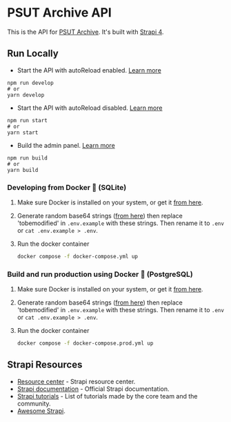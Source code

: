 # PSUT Archive API

This is the API for [PSUT Archive](https://github.com/Marje3PSUT/psutarchive). It's built with [Strapi 4](https://strapi.io/).

## Run Locally

- Start the API with autoReload enabled. [Learn more](https://docs.strapi.io/developer-docs/latest/developer-resources/cli/CLI.html#strapi-develop)

```
npm run develop
# or
yarn develop
```

- Start the API with autoReload disabled. [Learn more](https://docs.strapi.io/developer-docs/latest/developer-resources/cli/CLI.html#strapi-start)

```
npm run start
# or
yarn start
```

- Build the admin panel. [Learn more](https://docs.strapi.io/developer-docs/latest/developer-resources/cli/CLI.html#strapi-build)

```
npm run build
# or
yarn build
```

### Developing from Docker 🐋 (SQLite)

1. Make sure Docker is installed on your system, or get it [from here](https://docs.docker.com/get-docker/).

2. Generate random base64 strings ([from here](https://generate.plus/en/base64)) then replace 'tobemodified' in `.env.example` with these strings. Then rename it to `.env` or `cat .env.example > .env`.

3. Run the docker container

   ```sh
   docker compose -f docker-compose.yml up
   ```

### Build and run production using Docker 🐋 (PostgreSQL)

1. Make sure Docker is installed on your system, or get it [from here](https://docs.docker.com/get-docker/).

2. Generate random base64 strings ([from here](https://generate.plus/en/base64)) then replace 'tobemodified' in `.env.example` with these strings. Then rename it to `.env` or `cat .env.example > .env`.

3. Run the docker container

   ```sh
   docker compose -f docker-compose.prod.yml up
   ```

## Strapi Resources

- [Resource center](https://strapi.io/resource-center) - Strapi resource center.
- [Strapi documentation](https://docs.strapi.io) - Official Strapi documentation.
- [Strapi tutorials](https://strapi.io/tutorials) - List of tutorials made by the core team and the community.
- [Awesome Strapi](https://github.com/strapi-community/awesome-strapi).

